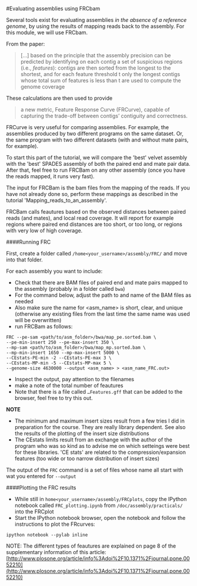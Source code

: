 #Evaluating assemblies using FRCbam

Several tools exist for evaluating assemblies *in the absence of a reference genome*, by using the results of mapping reads back to the assembly. For this module, we will use FRCbam.

From the paper:

> […] based on the principle that the assembly precision can be predicted by identifying on each contig a set of suspicious regions (i.e., *features*): contigs are then sorted from the longest to the shortest, and for each feature threshold t only the longest contigs whose total sum of features is less than t are used to compute the genome coverage

These calculations are then used to provide 

>a new metric, Feature Response Curve (FRCurve), capable of capturing the trade-off between contigs’ contiguity and correctness.

FRCurve is very useful for comparing assemblies. For example, the assemblies produced by two different programs on the same dataset. Or, the same program with two different datasets (with and without mate pairs, for example).

To start this part of the tutorial, we will compare the 'best' velvet assembly with the 'best' SPADES assembly of both the paired end and mate pair data. After that, feel free to run FRCBam on any other assembly (once you have the reads mapped, it runs very fast).

The input for FRCBam is the bam files from the mapping of the reads. If you have not already done so, perform these mappings as described in the tutorial 'Mapping_reads_to_an_assembly'.

FRCBam calls feautures based on the observed distances between paired reads (and mates), and local read coverage. It will report for example regions where paired end distances are too short, or too long, or regions with very low of high coverage.

####Running FRC

First, create a folder called `/home<your_username>/assembly/FRC/` and move into that folder.

For each assembly you want to include:
* Check that there are BAM files of paired end and mate pairs mapped to the assembly (probably in a folder called `bwa`)
* For the command below, adjust the path to and name of the BAM files as needed
* Also make sure the name for <asm_name> is short, clear, and unique (otherwise any existing files from the last time the same name was used will be overwritten)
* run FRCBam as follows:

```
FRC --pe-sam <path/to/asm_folder>/bwa/map_pe.sorted.bam \
--pe-min-insert 250 --pe-max-insert 350 \
--mp-sam <path/to/asm_folder>/bwa/map_mp.sorted.bam \
--mp-min-insert 1650 --mp-max-insert 5000 \
--CEstats-PE-min -2 --CEstats-PE-max 3 \
--CEstats-MP-min -5 --CEstats-MP-max 5 \
--genome-size 4630000 --output <asm_name> > <asm_name_FRC.out>
```

* Inspect the output, pay attention to the filenames
* make a note of the total number of feautures
* Note that there is a file called `…Features.gff` that can be added to the browser, feel free to try this out.

**NOTE**

* The minimum and maximum insert sizes result from a few tries I did in preparation for the course. They are really library dependent. See also the results of the plotting of the insert size distributions
* The CEstats limits result from an exchange with the author of the program who was so kind as to advise me on which setteings were best for these libraries. 'CE stats' are related to the compression/expansion features (too wide or too narrow distribution of insert sizes)
 
The output of the `FRC` command is a set of files whose name all start with wat you entered for `--output`

####Plotting the FRC results

* While still in `home<your_username>/assembly/FRCplots`, copy the IPython notebook called `FRC_plotting.ipynb` from `/doc/assembly/practicals/` into the FRCplot
* Start the IPython notebook browser, open the notebook and follow the instructions to plot the FRcurves:

```
ipython notebook --pylab inline
```

NOTE:
The different types of feautures are explained on page 8 of the supplementary information of this article: [http://www.plosone.org/article/info%3Adoi%2F10.1371%2Fjournal.pone.0052210](http://www.plosone.org/article/info%3Adoi%2F10.1371%2Fjournal.pone.0052210)
